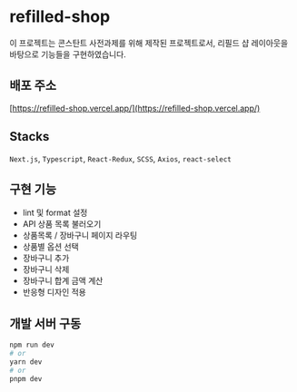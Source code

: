# refilled-shop
이 프로젝트는 콘스탄트 사전과제를 위해 제작된 프로젝트로서, 리필드 샵 레이아웃을 바탕으로 기능들을 구현하였습니다. 

## 배포 주소
[https://refilled-shop.vercel.app/](https://refilled-shop.vercel.app/)

## Stacks
`Next.js`, `Typescript`, `React-Redux`, `SCSS`, `Axios`, `react-select`

## 구현 기능
- lint 및 format 설정
- API 상품 목록 불러오기
- 상품목록 / 장바구니 페이지 라우팅
- 상품별 옵션 선택
- 장바구니 추가
- 장바구니 삭제
- 장바구니 합계 금액 계산
- 반응형 디자인 적용

## 개발 서버 구동

```bash
npm run dev
# or
yarn dev
# or
pnpm dev
```

